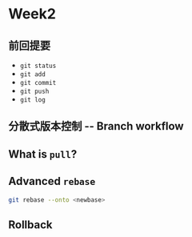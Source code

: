 # Week2

## 前回提要
- `git status`
- `git add`
- `git commit`
- `git push`
- `git log`


## 分散式版本控制 -- Branch workflow

## What is `pull`?

## Advanced `rebase`
```bash
git rebase --onto <newbase>
```

## Rollback

